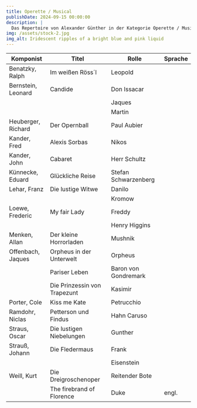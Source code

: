 ```yaml
---
title: Operette / Musical
publishDate: 2024-09-15 00:00:00
description: |
  Das Repertoire von Alexander Günther in der Kategorie Operette / Musical
img: /assets/stock-2.jpg
img_alt: Iridescent ripples of a bright blue and pink liquid
---
```


| Komponist         | Titel                          | Rolle                    | Sprache    |
|-------------------|-------------------------------|--------------------------|------------|
| Benatzky, Ralph   | Im weißen Röss´l              | Leopold                  |            |
| Bernstein, Leonard | Candide                       | Don Issacar              |            |
|                   |                               | Jaques                   |            |
|                   |                               | Martin                   |            |
| Heuberger, Richard | Der Opernball                 | Paul Aubier              |            |
| Kander, Fred      | Alexis Sorbas                 | Nikos                    |            |
| Kander, John      | Cabaret                       | Herr Schultz             |            |
| Künnecke, Eduard  | Glückliche Reise              | Stefan Schwarzenberg     |            |
| Lehar, Franz      | Die lustige Witwe             | Danilo                   |            |
|                   |                               | Kromow                   |            |
| Loewe, Frederic   | My fair Lady                  | Freddy                   |            |
|                   |                               | Henry Higgins            |            |
| Menken, Allan     | Der kleine Horrorladen        | Mushnik                  |            |
| Offenbach, Jaques | Orpheus in der Unterwelt      | Orpheus                  |            |
|                   | Pariser Leben                 | Baron von Gondremark     |            |
|                   | Die Prinzessin von Trapezunt  | Kasimir                  |            |
| Porter, Cole      | Kiss me Kate                  | Petrucchio               |            |
| Ramdohr, Niclas   | Petterson und Findus          | Hahn Caruso              |            |
| Straus, Oscar     | Die lustigen Niebelungen      | Gunther                  |            |
| Strauß, Johann    | Die Fledermaus                | Frank                    |            |
|                   |                               | Eisenstein               |            |
| Weill, Kurt       | Die Dreigroschenoper          | Reitender Bote           |            |
|                   | The firebrand of Florence     | Duke                     | engl.   |

